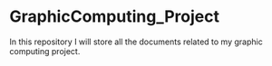 # GraphicComputing_Project
In this repository I will store all the documents related to my graphic computing project.
